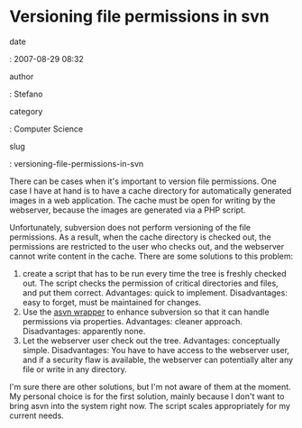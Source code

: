 Versioning file permissions in svn
==================================

date

:   2007-08-29 08:32

author

:   Stefano

category

:   Computer Science

slug

:   versioning-file-permissions-in-svn

There can be cases when it\'s important to version file permissions. One
case I have at hand is to have a cache directory for automatically
generated images in a web application. The cache must be open for
writing by the webserver, because the images are generated via a PHP
script.

Unfortunately, subversion does not perform versioning of the file
permissions. As a result, when the cache directory is checked out, the
permissions are restricted to the user who checks out, and the webserver
cannot write content in the cache. There are some solutions to this
problem:

1.  create a script that has to be run every time the tree is freshly
    checked out. The script checks the permission of critical
    directories and files, and put them correct. Advantages: quick to
    implement. Disadvantages: easy to forget, must be maintained for
    changes.
2.  Use the [asvn
    wrapper](http://svn.collab.net/repos/svn/trunk/contrib/client-side/asvn)
    to enhance subversion so that it can handle permissions via
    properties. Advantages: cleaner approach. Disadvantages: apparently
    none.
3.  Let the webserver user check out the tree. Advantages: conceptually
    simple. Disadvantages: You have to have access to the webserver
    user, and if a security flaw is available, the webserver can
    potentially alter any file or write in any directory.

I\'m sure there are other solutions, but I\'m not aware of them at the
moment. My personal choice is for the first solution, mainly because I
don\'t want to bring asvn into the system right now. The script scales
appropriately for my current needs.

